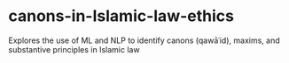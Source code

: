 # canons-in-Islamic-law-ethics
Explores the use of ML and NLP to identify canons (qawāʿid), maxims, and substantive principles in Islamic law
